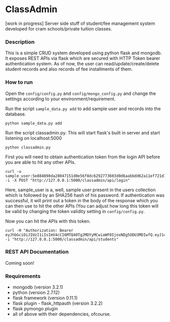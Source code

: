 # ClassAdmin
[work in progress]
Server side stuff of student/fee management system developed for cram schools/private tuition classes.

### Description

This is a simple CRUD system developed using python flask and mongodb. It exposes REST APIs via flask which are secured with HTTP Token bearer authentication system. As of now, the user can read/update/create/delete student records and also records of fee installments of them.

### How to run

Open the `config/config.py` and `config/mongo_config.py` and change the settings according to your environment/requirement.

Run the script `sample_data.py add` to add sample user and records into the database.
```
python sample_data.py add
```

Run the script classadmin.py. This will start flask's built in server and start listening on localhost:5000
```
python classadmin.py
```

First you will need to obtain authentication token from the login API before you are able to hit any other APIs.
```
curl -u sample_user:5e884898da28047151d0e56f8dc6292773603d0d6aabbdd62a11ef721d1542d8 -i -X POST "http://127.0.0.1:5000/classadmin/api/login"
```
Here, sample_user is a, well, sample user present in the users collection which is followed by an SHA256 hash of his password. If authentication was successful, it will print out a token in the body of the response which you can then use to hit the other APIs (You can adjust how long this token will be valid by changing the token validity setting in `config/config.py`.

Now you can hit the APIs with this token.
```
curl -H "Authorization: Bearer eyJhbGciOiJIUzI1iIsImV4cCI6MTQ4OTg2MDYyMCwiaWF0IjoxNDg5ODU3MDIwfQ.eyJ1c2VybmFtZSI6InZpbmNoYXNrYXIifQ.Tjg7jJhIZzza8zDryhN4tkxbhN1FyUTGPK_rwpXGLnA" -i "http://127.0.0.1:5000/classadmin/api/students"
```


### REST API Documentation

Coming soon!


### Requirements

* mongodb (version 3.2.1)
* python (version 2.7.12)
* flask framework (version 0.11.1)
* flask plugin - flask_httpauth (version 3.2.2)
* flask pymongo plugin
* all of above with their dependencies, ofcourse.



